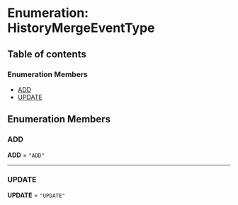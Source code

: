 # Enumeration: HistoryMergeEventType

## Table of contents

### Enumeration Members

* [ADD](/en/auto-docs/fixed-history-plugin/enums/HistoryMergeEventType.md#add)
* [UPDATE](/en/auto-docs/fixed-history-plugin/enums/HistoryMergeEventType.md#update)

## Enumeration Members

### ADD

**ADD** = `"ADD"`

***

### UPDATE

**UPDATE** = `"UPDATE"`
